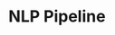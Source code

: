 ---
title: "NLP Pipeline"
description: "Comprehensive natural language processing pipeline with support for various tasks including text classification, named entity recognition, and sentiment analysis."
img: "/public/projects-assets/86F3CD44-0E93-46A0-B15B-AAC38C9F1D46.jpeg"
url: "https://github.com/usamahz/nlp-pipeline"
featured: true
--- 